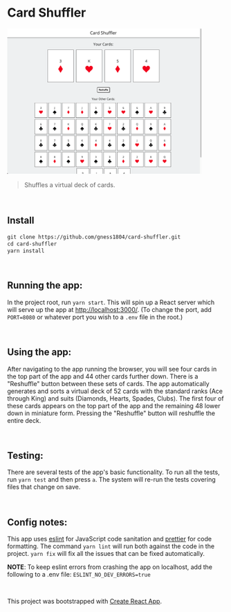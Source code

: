 # Card Shuffler

<img src="https://github.com/gness1804/card-shuffler/blob/master/src/assets/demo.png" width="450">

> Shuffles a virtual deck of cards.

<br />

## Install

```
git clone https://github.com/gness1804/card-shuffler.git
cd card-shuffler
yarn install
```

<br />

## Running the app:
In the project root, run `yarn start`. This will spin up a React server which will serve up the app at [http://localhost:3000/](http://localhost:3000/). (To change the port, add `PORT=8080` or whatever port you wish to a `.env` file in the root.)

<br />

## Using the app:
After navigating to the app running the browser, you will see four cards in the top part of the app and 44 other cards further down. There is a "Reshuffle" button between these sets of cards. The app automatically generates and sorts a virtual deck of 52 cards with the standard ranks (Ace through King) and suits (Diamonds, Hearts, Spades, Clubs). The first four of these cards appears on the top part of the app and the remaining 48 lower down in miniature form. Pressing the "Reshuffle" button will reshuffle the entire deck.

<br />

## Testing:
There are several tests of the app's basic functionality. To run all the tests, run `yarn test` and then press `a`. The system will re-run the tests covering files that change on save.

<br />

## Config notes:
This app uses [eslint](https://eslint.org/) for JavaScript code sanitation and [prettier](https://prettier.io/) for code formatting. The command `yarn lint` will run both against the code in the project. `yarn fix` will fix all the issues that can be fixed automatically.

**NOTE**: To keep eslint errors from crashing the app on localhost, add the following to a .env file:
`ESLINT_NO_DEV_ERRORS=true`

<br />

This project was bootstrapped with [Create React App](https://github.com/facebook/create-react-app).
